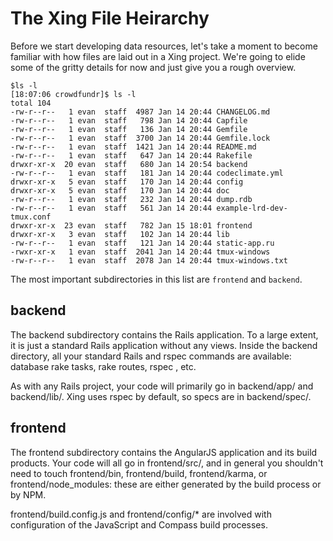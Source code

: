 # The Xing File Heirarchy

Before we start developing data resources, let's take a moment to become familiar with how files are laid out in a Xing project.  We're going to elide some of the gritty details for now and just give you a rough overview.

    $ls -l
    [18:07:06 crowdfundr]$ ls -l
    total 104
    -rw-r--r--   1 evan  staff  4987 Jan 14 20:44 CHANGELOG.md
    -rw-r--r--   1 evan  staff   798 Jan 14 20:44 Capfile
    -rw-r--r--   1 evan  staff   136 Jan 14 20:44 Gemfile
    -rw-r--r--   1 evan  staff  3700 Jan 14 20:44 Gemfile.lock
    -rw-r--r--   1 evan  staff  1421 Jan 14 20:44 README.md
    -rw-r--r--   1 evan  staff   647 Jan 14 20:44 Rakefile
    drwxr-xr-x  20 evan  staff   680 Jan 14 20:54 backend
    -rw-r--r--   1 evan  staff   181 Jan 14 20:44 codeclimate.yml
    drwxr-xr-x   5 evan  staff   170 Jan 14 20:44 config
    drwxr-xr-x   5 evan  staff   170 Jan 14 20:44 doc
    -rw-r--r--   1 evan  staff   232 Jan 14 20:44 dump.rdb
    -rw-r--r--   1 evan  staff   561 Jan 14 20:44 example-lrd-dev-tmux.conf
    drwxr-xr-x  23 evan  staff   782 Jan 15 18:01 frontend
    drwxr-xr-x   3 evan  staff   102 Jan 14 20:44 lib
    -rw-r--r--   1 evan  staff   121 Jan 14 20:44 static-app.ru
    -rwxr-xr-x   1 evan  staff  2041 Jan 14 20:44 tmux-windows
    -rw-r--r--   1 evan  staff  2078 Jan 14 20:44 tmux-windows.txt

The most important subdirectories in this list are ```frontend``` and ```backend```. 

## backend

The backend subdirectory contains the Rails application. To a large extent, it is just a standard Rails application without any views.  Inside the backend directory, all your standard Rails and rspec commands are available:  database rake tasks, rake routes, rspec <path>, etc.

As with any Rails project, your code will primarily go in backend/app/ and backend/lib/.  Xing uses rspec by default, so specs are in backend/spec/.

## frontend

The frontend subdirectory contains the AngularJS application and its build products.  Your code will all go in frontend/src/, and in general you shouldn't need to touch frontend/bin, frontend/build, frontend/karma, or frontend/node_modules: these are either generated by the build process or by NPM.

frontend/build.config.js and frontend/config/* are involved with configuration of the JavaScript and Compass build processes.
